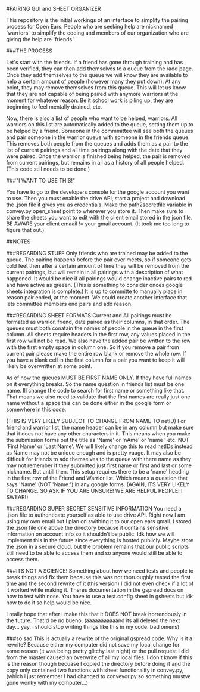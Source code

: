 #PAIRING GUI and SHEET ORGANIZER

This repository is the initial workings of an interface to simplify the
pairing process for Open Ears. People who are seeking help are nicknamed
'warriors' to simplify the coding and members of our organization who 
are giving the help are 'friends.'


###THE PROCESS

Let's start with the friends. If a friend has gone through training and
has been verified, they can then add themselves to a 
queue from the /add page. Once they add themselves to the queue we will
know they are available to help a certain amount of people
(however many they put down). At any point, they may remove themselves 
from this queue. This will let us know that they are not capable of being
paired with anymore warriors at the moment for whatever reason. Be it school
work is piling up, they are beginning to feel mentally drained, etc.

Now, there is also a list of people who want to be helped, warriors. All warriors
on this list are automatically added to the queue, setting them up to 
be helped by a friend.
Someone in the commmittee will see both the queues and pair someone in the 
warrior queue with someone in the friends queue. This removes both people from
the queues and adds them as a pair to the list of current pairings and all time
pairings along with the date that they were paired. 
Once the warrior is finished being helped, the pair is removed from
current pairings, but remains in all as a history of all people helped.
(This code still needs to be done.)


###"I WANT TO USE THIS!"

You have to go to the developers console for the google account you want to use.
Then you must enable the drive API, start a project and download the .json file
it gives you as credentials. Make the path2secretfile variable in convey.py
open_sheet point to wherever you store it. Then make sure to share the sheets
you want to edit with the client email stored in the json file.
BE AWARE your client emaail != your gmail account. (It took me too long to
figure that out.)



##NOTES


###REGARDING STUFF
Only friends who are trained may be added to the queue. The pairing happens
before the pair ever meets, so if someone gets cold feet then after a certain
amount of time they will be removed from the current pairings, but will remain
in all pairings with a description of what happened. 
It would be nice if all pairings  would change inactive pairs to red 
and have active as greeen. (This is something to consider onces google 
sheets integration is complete.)
It is up to committe to manually place in reason pair ended, 
at the moment. We could create another interface that lets committee 
members end pairs and add reason.


###REGARDING SHEET FORMATS
Current and All pairings must be formated as warrior, friend, date paired as
their columns, in that order. The 
queues must both conatain the names of people in the queue in the first column.
All sheets require headers in the first row, any values placed in the first
row will not be read. We also have the added pair be written to the row
with the first empty space in column one. So if you remove a pair from current
pair please make the entire row blank or remove the whole row. If you have
a blank cell in the first column for a pair you want to keep it will likely
be overwritten at some point.

As of now the queues MUST BE FIRST NAME ONLY. If they have full names on it 
everything breaks. So the name question in friends list must be one name. 
Ill change the code to search for first name or something like that. That means
we also need to validate that the first names are really just one name without
a space this can be done either in the google form or somewhere in this code.

(THIS IS VERY LIKELY SUBJECT TO CHANGE FROM NAME TO netID)
For friend and warrior list, the name header can be
in any column but make sure that it does not have any other characters in
it. This means when you make the submission forms put the title as
'Name' or 'nAme' or 'name  ' etc. NOT 'First Name' or 'Last Name'. We will
likely change this to read netIDs instead as Name may not be unique enough
and is pretty vauge. It may also be difficult for friends to add themselves
to the queue with there name as they may not remember if they submitted just
first name or first and last or some nickname. But untill then. This setup 
requires there to be a 'name' heading in the first row of the Friend
and Warrior list. Which means a question that says 'Name' (NOT 'Name:')
in any google forms. (AGAIN, ITS VERY LIKELY TO CHANGE. SO ASK IF YOU
ARE UNSURE! WE ARE HELPUL PEOPLE! I SWEAR!)



###REGARDING SUPER SECRET SENSITIVE INFORMATION
You need a .json file to authenticate yourself as able to use drive API.
Right now I am using my own email but I plan on swithing it to our 
open ears gmail. I stored the .json file one above the directory because
it contains sensitive information on account info so it shouldn't be public.
Idk how we will implement this in the future since everything is hosted
publicly. Maybe store the .json in a secure cloud, but the problem remains
that our public scripts still need to be able to access them and so anyone
would still be able to access them.


###ITS NOT A SCIENCE!
Something about how we need tests and people to break things and fix them
because this was not thoruoughly tested the first time and the second
rewrite of it (this version) I did not even check if a lot of it worked while
making it. Theres documentation in the gspread docs on how to test with nose.
You have to use a test.config sheet in gsheets but idk how to do it so help
would be nice.


I really hope that after I make this that it DOES NOT break horrendously in the future.
That'd be no bueno. (aaaaaaaaaaand its all deleted the next day... yay.
i should stop writing things like this in my code. bad omens)


###so sad
This is actually a rewrite of the original gspread code. Why is it a rewrite?
Because either my computer did not save my local change for some reason 
(it was being pretty glitchy last night) or the pull request I did from 
the master caused an overwrite of all my local files. I don't know if 
this is the reason though becuase I copied the directory before doing it and 
the copy only contained two functions with sheet functionality in convey.py, 
(which i just remember I had changed to conveyor.py so something mustve gone 
wonky with my computer...)
